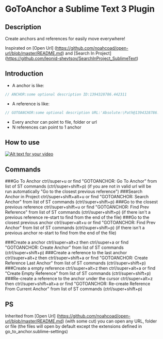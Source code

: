 # GoToAnchor a Sublime Text 3 Plugin

## Description

Create anchors and references for easily move everywhere!

Inspirated on [Open Url] (https://github.com/noahcoad/open-url/blob/master/README.md) and [Search In Project] (https://github.com/leonid-shevtsov/SearchInProject_SublimeText)

## Introduction

* A anchor is like:
```js
// ANCHOR:some optional description ID:1394328786.442311
```

* A reference is like:
```js
// GOTOANCHOR:some optional description URL:'Absolute:\Path@1394328786.442311'
```

* Every anchor can point to file, folder or url
* N references can point to 1 anchor

## How to use

[![Alt text for your video](http://img.youtube.com/vi/ikw48Jm7Q5g/0.jpg)](http://www.youtube.com/watch?v=ikw48Jm7Q5g)

## Commands

###Go To Anchor
ctrl/super+u or find "GOTOANCHOR: Go To Anchor" from list of ST commands (ctrl/super+shift+p) (if you are not in valid url will be run automatically "Go to the closest previous reference")
###Search Anchor in Project
ctrl/super+shift+alt+u or find "GOTOANCHOR: Search Anchor" from list of ST commands (ctrl/super+shift+p)
###Go to the closest previous reference
ctrl/super+shift+u or find "GOTOANCHOR: Find Prev Reference" from list of ST commands (ctrl/super+shift+p) (if there isn&#39;t a previous reference re-start to find from the end of the file)
###Go to the closest previous anchor
ctrl/super+alt+u or find "GOTOANCHOR: Find Prev Anchor" from list of ST commands (ctrl/super+shift+p) (if there isn&#39;t a previous anchor re-start to find from the end of the file)



###Create a anchor
ctrl/super+alt+z then ctrl/super+a or find "GOTOANCHOR: Create Anchor" from list of ST commands (ctrl/super+shift+p)
###Create a reference to the last anchor
ctrl/super+alt+z then ctrl/super+shift+a or find "GOTOANCHOR: Create Reference Last Anchor" from list of ST commands (ctrl/super+shift+p)
###Create a empty reference
ctrl/super+alt+z then ctrl/super+alt+a or find "Create Empty Reference" from list of ST commands (ctrl/super+shift+p)
###Re-create a reference to the anchor under the cursor
ctrl/super+alt+z then ctrl/super+shift+alt+a or find "GOTOANCHOR: Re-create Reference From Current Anchor" from list of ST commands (ctrl/super+shift+p)


## PS
Inherited from [Open Url] (https://github.com/noahcoad/open-url/blob/master/README.md) (with some cut) you can open any URL, folder or file (the files will open by default except the extensions defined in go_to_anchor.sublime-settings)
